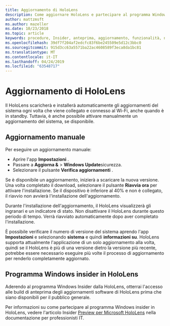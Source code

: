 ```yaml
---
title: Aggiornamento di HoloLens
description: Come aggiornare HoloLens e partecipare al programma Windows Insider per le compilazioni di anteprima.
author: mattzmsft
ms.author: mazeller
ms.date: 10/23/2018
ms.topic: article
keywords: procedure, Insider, anteprima, aggiornamento, funzionalità, nuova versione
ms.openlocfilehash: 39df7f204af2edcfc83f6be245509e5d12c3bbc0
ms.sourcegitcommit: 915d3cc63a5571ba22ac4608589f3eca8da1bc81
ms.translationtype: MT
ms.contentlocale: it-IT
ms.lasthandoff: 04/24/2019
ms.locfileid: "63548717"
---
```

# <a name="updating-hololens"></a>Aggiornamento di HoloLens

Il HoloLens scaricherà e installerà automaticamente gli aggiornamenti del sistema ogni volta che viene collegato e connesso al Wi-Fi, anche quando è in standby. Tuttavia, è anche possibile attivare manualmente un aggiornamento del sistema, se disponibile.

## <a name="manual-update"></a>Aggiornamento manuale

Per eseguire un aggiornamento manuale:
* Aprire l'app **Impostazioni** .
* Passare a **Aggiorna &**  > **Windows Update**sicurezza.
* Selezionare il pulsante **Verifica aggiornamenti** .

Se è disponibile un aggiornamento, inizierà a scaricare la nuova versione. Una volta completato il download, selezionare il pulsante **Riavvia ora** per attivare l'installazione. Se il dispositivo è inferiore al 40% e non è collegato, il riavvio non avvierà l'installazione dell'aggiornamento.

Durante l'installazione dell'aggiornamento, il HoloLens visualizzerà gli ingranari e un indicatore di stato. Non disattivare il HoloLens durante questo periodo di tempo. Verrà riavviato automaticamente dopo aver completato l'installazione.

È possibile verificare il numero di versione del sistema aprendo l'app **Impostazioni** e selezionando **sistema** e quindi **informazioni su**. HoloLens supporta attualmente l'applicazione di un solo aggiornamento alla volta, quindi se il HoloLens è più di una versione dietro la versione più recente, potrebbe essere necessario eseguire più volte il processo di aggiornamento per renderlo completamente aggiornato.

## <a name="windows-insider-program-on-hololens"></a>Programma Windows insider in HoloLens

Aderendo al programma Windows Insider dalla HoloLens, otterrai l'accesso alle build di anteprima degli aggiornamenti software di HoloLens prima che siano disponibili per il pubblico generale.

Per informazioni su come partecipare al programma Windows insider in HoloLens, vedere l'articolo Insider [Preview per Microsoft HoloLens](https://docs.microsoft.com/hololens/hololens-insider) nella documentazione per professionisti IT.
